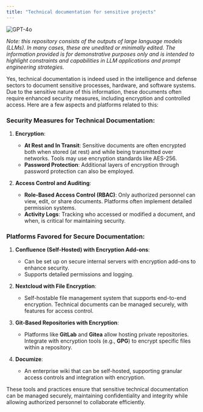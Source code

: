```yaml
---
title: "Technical documentation for sensitive projects"
---
```

![GPT-4o](https://img.shields.io/badge/GPT--4o-3333FF?style=for-the-badge&logo=openai&logoColor=white)



*Note: this repository consists of the outputs of large language models (LLMs). In many cases, these are unedited or minimally edited. The information provided is for demonstrative purposes only and is intended to highlight constraints and capabilities in LLM applications and prompt engineering strategies.*


Yes, technical documentation is indeed used in the intelligence and defense sectors to document sensitive processes, hardware, and software systems. Due to the sensitive nature of this information, these documents often require enhanced security measures, including encryption and controlled access. Here are a few aspects and platforms related to this:

### Security Measures for Technical Documentation:
1. **Encryption**:
   - **At Rest and In Transit**: Sensitive documents are often encrypted both when stored (at rest) and while being transmitted over networks. Tools may use encryption standards like AES-256.
   - **Password Protection**: Additional layers of encryption through password protection can also be employed.

2. **Access Control and Auditing**:
   - **Role-Based Access Control (RBAC)**: Only authorized personnel can view, edit, or share documents. Platforms often implement detailed permission systems.
   - **Activity Logs**: Tracking who accessed or modified a document, and when, is critical for maintaining security.

### Platforms Favored for Secure Documentation:
1. **Confluence (Self-Hosted) with Encryption Add-ons**:
   - Can be set up on secure internal servers with encryption add-ons to enhance security.
   - Supports detailed permissions and logging.

2. **Nextcloud with File Encryption**:
   - Self-hostable file management system that supports end-to-end encryption. Technical documents can be managed securely, with features for access control.

3. **Git-Based Repositories with Encryption**:
   - Platforms like **GitLab** and **Gitea** allow hosting private repositories. Integrate with encryption tools (e.g., **GPG**) to encrypt specific files within a repository.

4. **Documize**:
   - An enterprise wiki that can be self-hosted, supporting granular access controls and integration with encryption.

These tools and practices ensure that sensitive technical documentation can be managed securely, maintaining confidentiality and integrity while allowing authorized personnel to collaborate efficiently.